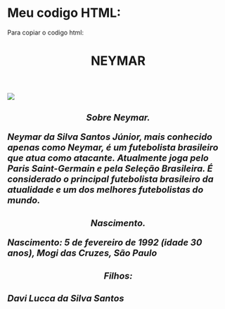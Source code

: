# Meu codigo HTML:

Para copiar o codigo html:

<!DOCTYPE html>
<html lang="pt-br">
<head>
  <meta charset="UTF-8">
  <title>NEYMAR</title>
  <link rel="stylesheet" href="style.css"

</head>

  <body>
    <header>
        <h1 class="titulo-principal">NEYMAR</h1>
    </header>
    <div class="principal">
<img id= banner src="C:\Users\All\Pictures\neymar-comemora-gol-marcado-pela-selecao-brasileira-contra-a-tunisia-1664308063053_v2_450x600.jpg">

<h2 style="text-align: center; font-size: 20px"><em><strong>Sobre Neymar.</h2>

  <p style="font-size: 20px">Neymar da Silva Santos Júnior, mais conhecido apenas como Neymar, é um futebolista brasileiro que atua como atacante. Atualmente joga pelo Paris Saint-Germain e pela Seleção Brasileira. É considerado o principal futebolista brasileiro da atualidade e um dos melhores futebolistas do mundo.</p>

  <h3 style="text-align: center; font-size: 20px">Nascimento.</h3>

  <p style="font-size: 20px">Nascimento: 5 de fevereiro de 1992 (idade 30 anos), Mogi das Cruzes, São Paulo</p>

  <h4 style="text-align: center; font-size: 20px">Filhos:</h4>

  <p style="font-size: 20px">Davi Lucca da Silva Santos</p>
